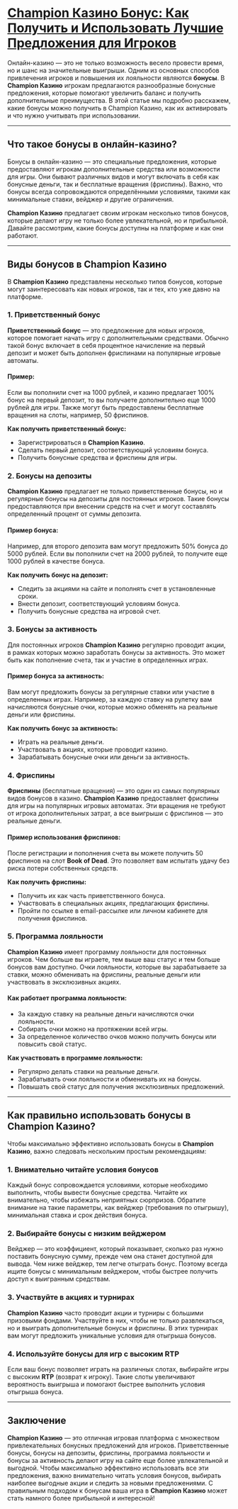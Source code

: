 # [Champion Казино Бонус: Как Получить и Использовать Лучшие Предложения для Игроков](https://temon-gter.cfd/go/lRq?p80412p304504pcc44t17455)

Онлайн-казино — это не только возможность весело провести время, но и шанс на значительные выигрыши. Одним из основных способов привлечения игроков и повышения их лояльности являются **бонусы**. В **Champion Казино** игрокам предлагаются разнообразные бонусные предложения, которые помогают увеличить баланс и получить дополнительные преимущества. В этой статье мы подробно расскажем, какие бонусы можно получить в Champion Казино, как их активировать и что нужно учитывать при использовании.

***

## Что такое бонусы в онлайн-казино?

Бонусы в онлайн-казино — это специальные предложения, которые предоставляют игрокам дополнительные средства или возможности для игры. Они бывают различных видов и могут включать в себя как бонусные деньги, так и бесплатные вращения (фриспины). Важно, что бонусы всегда сопровождаются определёнными условиями, такими как минимальные ставки, вейджер и другие ограничения.

**Champion Казино** предлагает своим игрокам несколько типов бонусов, которые делают игру не только более увлекательной, но и прибыльной. Давайте рассмотрим, какие бонусы доступны на платформе и как они работают.

***

## Виды бонусов в Champion Казино

В **Champion Казино** представлены несколько типов бонусов, которые могут заинтересовать как новых игроков, так и тех, кто уже давно на платформе.

### 1. Приветственный бонус

**Приветственный бонус** — это предложение для новых игроков, которое помогает начать игру с дополнительными средствами. Обычно такой бонус включает в себя процентное начисление на первый депозит и может быть дополнен фриспинами на популярные игровые автоматы.

#### Пример:

Если вы пополнили счет на 1000 рублей, и казино предлагает 100% бонус на первый депозит, то вы получаете дополнительно еще 1000 рублей для игры. Также могут быть предоставлены бесплатные вращения на слоты, например, 50 фриспинов.

**Как получить приветственный бонус:**

* Зарегистрироваться в **Champion Казино**.
* Сделать первый депозит, соответствующий условиям бонуса.
* Получить бонусные средства и фриспины для игры.

### 2. Бонусы на депозиты

**Champion Казино** предлагает не только приветственные бонусы, но и регулярные бонусы на депозиты для постоянных игроков. Такие бонусы предоставляются при внесении средств на счет и могут составлять определенный процент от суммы депозита.

#### Пример бонуса:

Например, для второго депозита вам могут предложить 50% бонуса до 5000 рублей. Если вы пополнили счет на 2000 рублей, то получите еще 1000 рублей в качестве бонуса.

**Как получить бонус на депозит:**

* Следить за акциями на сайте и пополнять счет в установленные сроки.
* Внести депозит, соответствующий условиям бонуса.
* Получить бонусные средства на игровой счет.

### 3. Бонусы за активность

Для постоянных игроков **Champion Казино** регулярно проводит акции, в рамках которых можно заработать бонусы за активность. Это может быть как пополнение счета, так и участие в определенных играх.

#### Пример бонуса за активность:

Вам могут предложить бонусы за регулярные ставки или участие в определенных играх. Например, за каждую ставку на рулетку вам начисляются бонусные очки, которые можно обменять на реальные деньги или фриспины.

**Как получить бонус за активность:**

* Играть на реальные деньги.
* Участвовать в акциях, которые проводит казино.
* Зарабатывать бонусные очки или деньги за активность.

### 4. Фриспины

**Фриспины** (бесплатные вращения) — это один из самых популярных видов бонусов в казино. **Champion Казино** предоставляет фриспины для игры на популярных игровых автоматах. Эти вращения не требуют от игрока дополнительных затрат, а все выигрыши с фриспинов — это реальные деньги.

#### Пример использования фриспинов:

После регистрации и пополнения счета вы можете получить 50 фриспинов на слот **Book of Dead**. Это позволяет вам испытать удачу без риска потери собственных средств.

**Как получить фриспины:**

* Получить их как часть приветственного бонуса.
* Участвовать в специальных акциях, предлагающих фриспины.
* Пройти по ссылке в email-рассылке или личном кабинете для получения фриспинов.

### 5. Программа лояльности

**Champion Казино** имеет программу лояльности для постоянных игроков. Чем больше вы играете, тем выше ваш статус и тем больше бонусов вам доступно. Очки лояльности, которые вы зарабатываете за ставки, можно обменивать на фриспины, реальные деньги или участвовать в эксклюзивных акциях.

#### Как работает программа лояльности:

* За каждую ставку на реальные деньги начисляются очки лояльности.
* Собирать очки можно на протяжении всей игры.
* За определенное количество очков можно получить бонусы или повысить свой статус.

**Как участвовать в программе лояльности:**

* Регулярно делать ставки на реальные деньги.
* Зарабатывать очки лояльности и обменивать их на бонусы.
* Повышать свой статус для получения эксклюзивных предложений.

***

## Как правильно использовать бонусы в Champion Казино?

Чтобы максимально эффективно использовать бонусы в **Champion Казино**, важно следовать нескольким простым рекомендациям:

### 1. Внимательно читайте условия бонусов

Каждый бонус сопровождается условиями, которые необходимо выполнить, чтобы вывести бонусные средства. Читайте их внимательно, чтобы избежать неприятных сюрпризов. Обратите внимание на такие параметры, как вейджер (требования по отыгрышу), минимальная ставка и срок действия бонуса.

### 2. Выбирайте бонусы с низким вейджером

Вейджер — это коэффициент, который показывает, сколько раз нужно поставить бонусную сумму, прежде чем она станет доступной для вывода. Чем ниже вейджер, тем легче отыграть бонус. Поэтому всегда ищите бонусы с минимальным вейджером, чтобы быстрее получить доступ к выигранным средствам.

### 3. Участвуйте в акциях и турнирах

**Champion Казино** часто проводит акции и турниры с большими призовыми фондами. Участвуйте в них, чтобы не только развлекаться, но и выиграть дополнительные бонусы и фриспины. В этих турнирах вам могут предложить уникальные условия для отыгрыша бонусов.

### 4. Используйте бонусы для игр с высоким RTP

Если ваш бонус позволяет играть на различных слотах, выбирайте игры с высоким **RTP** (возврат к игроку). Такие слоты увеличивают вероятность выигрыша и помогают быстрее выполнить условия отыгрыша бонуса.

***

## Заключение

**Champion Казино** — это отличная игровая платформа с множеством привлекательных бонусных предложений для игроков. Приветственные бонусы, бонусы на депозиты, фриспины, программа лояльности и бонусы за активность делают игру на сайте еще более увлекательной и выгодной. Чтобы максимально эффективно использовать все эти предложения, важно внимательно читать условия бонусов, выбирать наиболее выгодные акции и следить за новыми предложениями. С правильным подходом к бонусам ваша игра в **Champion Казино** может стать намного более прибыльной и интересной!

